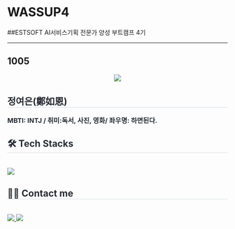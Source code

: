 # WASSUP4
##ESTSOFT AI서비스기획 전문가 양성 부트캠프 4기 

---------------------
## 1005 

<div align= "center">
    <img src="https://capsule-render.vercel.app/api?type=waving&color=auto&height=180&text=Hello%20World:)&animation=&fontColor=ffffff&fontSize=60" />
    </div>
    <div style="text-align: left;"> 
    <h2 style="border-bottom: 1px solid #d8dee4; color: #282d33;"> 정여은(鄭如恩) </h2>  
    <div style="font-weight: 700; font-size: 15px; text-align: left; color: #282d33;"> MBTI: INTJ / 취미:독서, 사진, 영화/ 좌우명: 하면된다.</li></li> </div> 
    </div>
    <div style="text-align: left;">
    <h2 style="border-bottom: 1px solid #d8dee4; color: #282d33;"> 🛠️ Tech Stacks </h2> <br> 
    <div style="margin: ; text-align: left;" "text-align: left;"> <img src="https://img.shields.io/badge/Discord-5865F2?style=for-the-badge&logo=Discord&logoColor=white">
          </div>
    </div>
    <div style="text-align: left;">
    <h2 style="border-bottom: 1px solid #d8dee4; color: #282d33;"> 🧑‍💻 Contact me </h2> <br> 
    <div style="text-align: left;"> <a href=mailto:yeoeun0506@gmail.com > <img src="https://img.shields.io/badge/Gmail-EA4335?style=for-the-badge&logo=Gmail&logoColor=white&link=mailto:yeoeun0506@gmail.com "> </a>
         <a href=https://www.instagram.com/yeoeun0506/> <img src="https://img.shields.io/badge/Instagram-E4405F?style=for-the-badge&logo=Instagram&logoColor=white&link=https://www.instagram.com/yeoeun0506/"> </a>
          </div>  <br> 
    <div style="text-align: left;">  </div> 
    </div>
    
